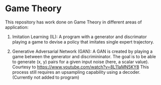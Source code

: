 # Game Theory

This repository has work done on Game Theory in different areas of application:

1. Imitation Learning (IL):
  A program with a generator and discrimator playing a game to devise a policy that imitates single expert trajectory.

2. Generative Adversarial Network (GAN):
  A GAN is created by playing a game between the generator and discrimininator. The goal is to be able to generate (x, y) pairs for a given input noise (here, a scalar     value). Courtesy to https://www.youtube.com/watch?v=8L11aMN5KY8
  This process still requires an upsampling capability using a decoder. (Currently not added to program)
